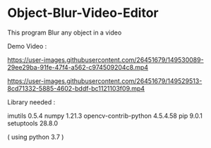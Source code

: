 # Object-Blur-Video-Editor
This program Blur any object in a video 



Demo Video :




https://user-images.githubusercontent.com/26451679/149530089-29ee29ba-91fe-47f4-a562-c974509204c8.mp4





https://user-images.githubusercontent.com/26451679/149529513-8cd71332-5885-4602-bddf-bc1121103f09.mp4



Library needed :

imutils 0.5.4 numpy 1.21.3 opencv-contrib-python 4.5.4.58 pip 9.0.1 setuptools 28.8.0

( using python 3.7 )
